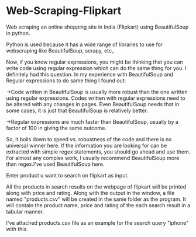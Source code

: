 # Web-Scraping-Flipkart
Web scraping an online shopping site in India (Flipkart) using BeautifulSoup in python. 

Python is used because it has a wide range of libraries to use for webscraping like BeautifulSoup, scrapy, etc,.

Now, if you know regular expressions, you might be thinking that you can write code using regular expression which can do the same thing for you. I definitely had this question. In my experience with BeautifulSoup and Regular expressions to do same thing I found out:

->Code written in BeautifulSoup is usually more robust than the one written using regular expressions. Codes written with regular expressions need to be altered with any changes in pages. Even BeautifulSoup needs that in some cases, it is just that BeautifulSoup is relatively better.

->Regular expressions are much faster than BeautifulSoup, usually by a factor of 100 in giving the same outcome.

So, it boils down to speed vs. robustness of the code and there is no universal winner here. If the information you are looking for can be extracted with simple regex statements, you should go ahead and use them. For almost any complex work, I usually recommend BeautifulSoup more than regex.I've used BeautifulSoup here.

Enter product u want to search on flipkart as input.

All the products in search results on the webpage of flipkart will be printed along with price and rating.
Along with the output in the window, a file named "products.csv" will be created in the same folder as the program. It will contain the product name, price and rating of the each search result in a tabular manner.

I've attached products.csv file as an example for the search query "iphone" with this.

